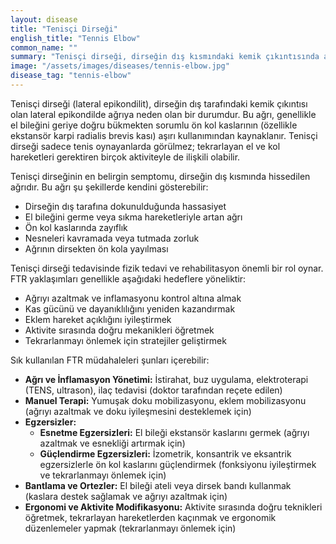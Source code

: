 ```yaml
---
layout: disease
title: "Tenisçi Dirseği"
english_title: "Tennis Elbow"
common_name: ""
summary: "Tenisçi dirseği, dirseğin dış kısmındaki kemik çıkıntısında ağrıya neden olan, ön kol kaslarının aşırı kullanımından kaynaklanan bir durumdur."
image: "/assets/images/diseases/tennis-elbow.jpg"
disease_tag: "tennis-elbow"
---
```





Tenisçi dirseği (lateral epikondilit), dirseğin dış tarafındaki kemik çıkıntısı olan lateral epikondilde ağrıya neden olan bir durumdur. Bu ağrı, genellikle el bileğini geriye doğru bükmekten sorumlu ön kol kaslarının (özellikle ekstansör karpi radialis brevis kası) aşırı kullanımından kaynaklanır. Tenisçi dirseği sadece tenis oynayanlarda görülmez; tekrarlayan el ve kol hareketleri gerektiren birçok aktiviteyle de ilişkili olabilir.


Tenisçi dirseğinin en belirgin semptomu, dirseğin dış kısmında hissedilen ağrıdır. Bu ağrı şu şekillerde kendini gösterebilir:

*   Dirseğin dış tarafına dokunulduğunda hassasiyet
*   El bileğini germe veya sıkma hareketleriyle artan ağrı
*   Ön kol kaslarında zayıflık
*   Nesneleri kavramada veya tutmada zorluk
*   Ağrının dirsekten ön kola yayılması


Tenisçi dirseği tedavisinde fizik tedavi ve rehabilitasyon önemli bir rol oynar. FTR yaklaşımları genellikle aşağıdaki hedeflere yöneliktir:

*   Ağrıyı azaltmak ve inflamasyonu kontrol altına almak
*   Kas gücünü ve dayanıklılığını yeniden kazandırmak
*   Eklem hareket açıklığını iyileştirmek
*   Aktivite sırasında doğru mekanikleri öğretmek
*   Tekrarlanmayı önlemek için stratejiler geliştirmek

Sık kullanılan FTR müdahaleleri şunları içerebilir:

*   **Ağrı ve İnflamasyon Yönetimi:** İstirahat, buz uygulama, elektroterapi (TENS, ultrason), ilaç tedavisi (doktor tarafından reçete edilen)
*   **Manuel Terapi:** Yumuşak doku mobilizasyonu, eklem mobilizasyonu (ağrıyı azaltmak ve doku iyileşmesini desteklemek için)
*   **Egzersizler:**
    *   **Esnetme Egzersizleri:** El bileği ekstansör kaslarını germek (ağrıyı azaltmak ve esnekliği artırmak için)
    *   **Güçlendirme Egzersizleri:** İzometrik, konsantrik ve eksantrik egzersizlerle ön kol kaslarını güçlendirmek (fonksiyonu iyileştirmek ve tekrarlanmayı önlemek için)
*   **Bantlama ve Ortezler:** El bileği ateli veya dirsek bandı kullanmak (kaslara destek sağlamak ve ağrıyı azaltmak için)
*   **Ergonomi ve Aktivite Modifikasyonu:** Aktivite sırasında doğru teknikleri öğretmek, tekrarlayan hareketlerden kaçınmak ve ergonomik düzenlemeler yapmak (tekrarlanmayı önlemek için)

